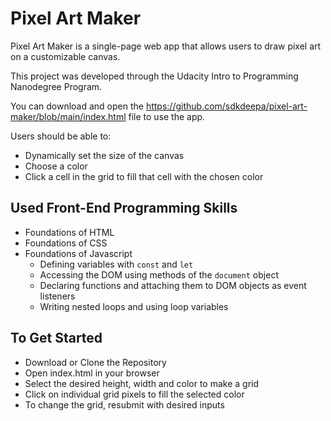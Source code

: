 # Pixel Art Maker
Pixel Art Maker is a single-page web app that allows users to draw pixel art on a customizable canvas.

This project was developed through the Udacity Intro to Programming Nanodegree Program.

You can download and open the https://github.com/sdkdeepa/pixel-art-maker/blob/main/index.html file to use the app.

Users should be able to:
* Dynamically set the size of the canvas
* Choose a color
* Click a cell in the grid to fill that cell with the chosen color


## Used Front-End Programming Skills
* Foundations of HTML
* Foundations of CSS
* Foundations of Javascript
  - Defining variables with `const` and `let`
  - Accessing the DOM using methods of the `document` object
  - Declaring functions and attaching them to DOM objects as event listeners
  - Writing nested loops and using loop variables

## To Get Started
* Download or Clone the Repository
* Open index.html in your browser
* Select the desired height, width and color to make a grid
* Click on individual grid pixels to fill the selected color
* To change the grid, resubmit with desired inputs

